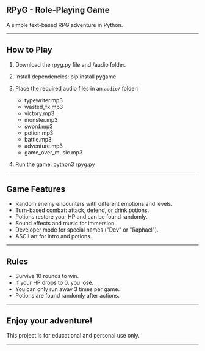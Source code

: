 RPyG - Role-Playing Game  
------------------------

A simple text-based RPG adventure in Python.

------------------------

How to Play
-----------
1. Download the rpyg.py file and /audio folder.
 
2. Install dependencies:
   pip install pygame

3. Place the required audio files in an `audio/` folder:
   - typewriter.mp3
   - wasted_fx.mp3
   - victory.mp3
   - monster.mp3
   - sword.mp3
   - potion.mp3
   - battle.mp3
   - adventure.mp3
   - game_over_music.mp3

4. Run the game:
   python3 rpyg.py

------------------------

Game Features
-------------

- Random enemy encounters with different emotions and levels.
- Turn-based combat: attack, defend, or drink potions.
- Potions restore your HP and can be found randomly.
- Sound effects and music for immersion.
- Developer mode for special names ("Dev" or "Raphael").
- ASCII art for intro and potions.

------------------------


Rules
-----

- Survive 10 rounds to win.
- If your HP drops to 0, you lose.
- You can only run away 3 times per game.
- Potions are found randomly after actions.

------------------------

Enjoy your adventure!
------------------------

This project is for educational and personal use only.

------------------------
